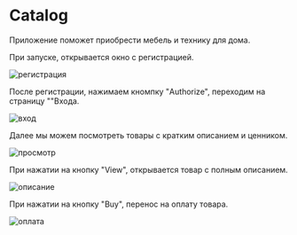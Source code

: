 # Catalog

Приложение поможет приобрести мебель и технику для дома.

При запуске, открывается окно с регистрацией.

![регистрация](https://github.com/DolgikhTi/Catalog/assets/89405961/6ccb2b68-fe9e-4f0d-b6b7-424961bcfd71)


После регистрации, нажимаем кномпку "Authorize", переходим на страницу ""Входа.

![вход](https://github.com/DolgikhTi/Catalog/assets/89405961/2a8b3ed0-cd0a-4d36-a984-31b3908bf602)


Далее мы можем посмотреть товары c кратким описанием и ценником.

![просмотр](https://github.com/DolgikhTi/Catalog/assets/89405961/8f15bc45-c5ce-4b28-a306-a5499ce232f5)


При нажатии на кнопку "View", открывается товар с полным описанием.

![описание](https://github.com/DolgikhTi/Catalog/assets/89405961/0dbb66b9-49af-47f7-92d8-ffefba7ea97e)


При нажатии на кнопку "Buy", перенос на оплату товара.

![оплата](https://github.com/DolgikhTi/Catalog/assets/89405961/59c7762a-56f6-4045-bfa8-8d33375bf9c7)
